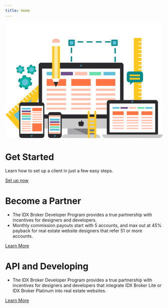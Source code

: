 ```yaml
---
title: Home
---
```

![](dev.gif)
# Get Started

  Learn how to set up a client in just a few easy steps.

  [Set up now](../getting-started)


# Become a Partner

  - The IDX Broker Developer Program provides a true partnership with incentives for designers and developers.
  - Monthly commission payouts start with 5 accounts, and max out at 45% payback for real estate website designers that refer 51 or more accounts.

[Learn More](../partnership)

# API and Developing

  - The IDX Broker Developer Program provides a true partnership with incentives for designers and developers that integrate IDX Broker Lite or IDX Broker Platinum into real estate websites.

[Learn More](../api)
